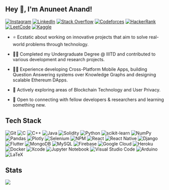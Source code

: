 ## Hey 👋,  I'm Anuneet Anand!  

[![Instagram](https://img.shields.io/badge/Instagram-%23E4405F.svg?style=flat-square&logo=Instagram&logoColor=white&link=https://www.instagram.com/anuneet_anand/)](https://www.instagram.com/anuneet_anand/)
[![LinkedIn](https://img.shields.io/badge/LinkedIn-%230077B5.svg?style=flat-square&logo=linkedin&logoColor=white&link=https://www.linkedin.com/in/anuneet-anand/)](https://www.linkedin.com/in/anuneet-anand/)
[![Stack Overflow](https://img.shields.io/badge/-StackOverflow-FE7A16?style=flat-square&logo=stack-overflow&logoColor=white&link=https://stackoverflow.com/users/11572807/anuneet-anand)](https://stackoverflow.com/users/11572807/anuneet-anand)
[![Codeforces](https://img.shields.io/badge/Codeforces-445f9d?style=flat-square&logo=Codeforces&logoColor=white&link=https://codeforces.com/profile/anuneetanand)](https://codeforces.com/profile/anuneetanand)
[![HackerRank](https://img.shields.io/badge/Hackerrank-2EC866?style=flat-square&logo=HackerRank&logoColor=white&link=https://www.hackerrank.com/anuneetanand)](https://www.hackerrank.com/anuneetanand)
[![LeetCode](https://img.shields.io/badge/LeetCode-000000?style=flat-square&logo=LeetCode&logoColor=#d16c06&link=https://leetcode.com/anuneetanand/)](https://leetcode.com/anuneetanand/)
[![Kaggle](https://img.shields.io/badge/Kaggle-%2344BAE8.svg?&style=flat-square&logo=kaggle&logoColor=white&link=https://www.kaggle.com/anuneetanand)](https://www.kaggle.com/anuneetanand)
  
- ⭐ Ecstatic about working on innovative projects that aim to solve real-world problems through technology.

- 👨‍🎓 Completed my Undergraduate Degree @ IIITD and contributed to various development and research projects. 

- 👨‍💻 Experience developing Cross-Platform Mobile Apps, building Question Answering systems over Knowledge Graphs and designing scalable Ethereum DApps. 

- 🔭 Actively exploring areas of Blockchain Technology and User Privacy. 

- 🤝 Open to connecting with fellow developers & researchers and learning something new.

## Tech Stack

![Git](https://img.shields.io/badge/Git-%23F05033.svg?style=flat-square&logo=git&logoColor=white)
![C](https://img.shields.io/badge/C-%2300599C.svg?style=flat-square&logo=c&logoColor=white)
![C++](https://img.shields.io/badge/C++-%2300599C.svg?style=flat-square&logo=c%2B%2B&logoColor=white)
![Java](https://img.shields.io/badge/Java-%23ED8B00.svg?style=flat-square&logo=java&logoColor=white)
![Solidity](https://img.shields.io/badge/Solidity-%23363636.svg?style=flat-square&logo=solidity&logoColor=white)
![Python](https://img.shields.io/badge/Python-3670A0?style=flat-square&logo=python&logoColor=ffdd54)
![scikit-learn](https://img.shields.io/badge/SkLearn-%23F7931E.svg?style=flat-square&logo=scikit-learn&logoColor=white)
![NumPy](https://img.shields.io/badge/Numpy-%23013243.svg?style=flat-square&logo=numpy&logoColor=white)
![Pandas](https://img.shields.io/badge/Pandas-%23150458.svg?style=flat-square&logo=pandas&logoColor=white)
![Plotly](https://img.shields.io/badge/Plotly-%233F4F75.svg?style=flat-square&logo=plotly&logoColor=white)
![Selenium](https://img.shields.io/badge/-Selenium-%43B02A?style=flat-square&logo=selenium&logoColor=white)
![NPM](https://img.shields.io/badge/NPM-%23000000.svg?style=flat-square&logo=npm&logoColor=white)
![React](https://img.shields.io/badge/React-%2320232a.svg?style=flat-square&logo=react&logoColor=%2361DAFB)
![React Native](https://img.shields.io/badge/React_Native-%2320232a.svg?style=flat-square&logo=react&logoColor=%2361DAFB)
![Django](https://img.shields.io/badge/Django-%23092E20.svg?style=flat-square&logo=django&logoColor=white)
![Flutter](https://img.shields.io/badge/Flutter-%230db7ed.svg?style=flat-square&logo=flutter&logoColor=white)
![MongoDB](https://img.shields.io/badge/MongoDB-%234ea94b.svg?style=flat-square&logo=mongodb&logoColor=white)
![MySQL](https://img.shields.io/badge/Mysql-%2300f.svg?style=flat-square&logo=mysql&logoColor=white)
![Firebase](https://img.shields.io/badge/Firebase-%23039BE5.svg?style=flat-square&logo=firebase)
![Google Cloud](https://img.shields.io/badge/GCloud-%234285F4.svg?style=flat-square&logo=google-cloud&logoColor=white)
![Heroku](https://img.shields.io/badge/Heroku-%23430098.svg?style=flat-square&logo=heroku&logoColor=white)
![Docker](https://img.shields.io/badge/Docker-%230db7ed.svg?style=flat-square&logo=docker&logoColor=white)
![Xcode](https://img.shields.io/badge/Xcode-007ACC?style=flat-square&logo=Xcode&logoColor=white)
![Jupyter Notebook](https://img.shields.io/badge/Jupyter-%23FA0F00.svg?style=flat-square&logo=jupyter&logoColor=white)
![Visual Studio Code](https://img.shields.io/badge/Visual%20Studio%20Code-0078d7.svg?style=flat-square&logo=visual-studio-code&logoColor=white)
![Arduino](https://img.shields.io/badge/Arduino-00979D?style=flat-square&logo=Arduino&logoColor=white)
![LaTeX](https://img.shields.io/badge/Latex-%23008080.svg?style=flat-square&logo=latex&logoColor=white)

## Stats

<!-- <div align="center"> -->
  <img align="center" src="https://github-readme-stats.vercel.app/api?username=anuneetanand&show_icons=true&theme=dark&hide=stars&include_all_commits=true" />
<!--   <img align="center" src="https://github-readme-streak-stats.herokuapp.com/?user=anuneetanand&theme=dark" alt="anuneetanand" /> -->
<!-- </div> -->
